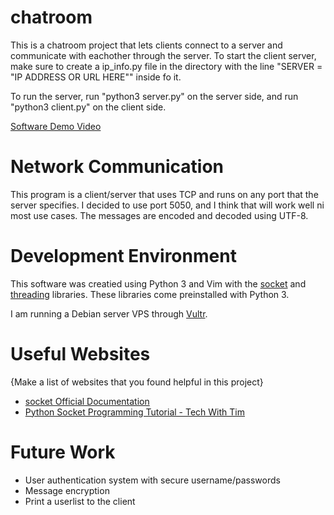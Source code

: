 # chatroom

This is a chatroom project that lets clients connect to a server and communicate with eachother through the server. To start the client server, make sure to create a ip_info.py file in the directory with the line "SERVER = "IP ADDRESS OR URL HERE"" inside fo it. 

To run the server, run "python3 server.py" on the server side, and run "python3 client.py" on the client side.


[Software Demo Video](https://youtu.be/vdlf2p6fi1g)

# Network Communication

This program is a client/server that uses TCP and runs on any port that the server specifies. I decided to use port 5050, and I think that will work well ni most use cases. The messages are encoded and decoded using UTF-8.

# Development Environment

This software was creatied using Python 3 and Vim with the [socket](https://docs.python.org/3/library/socket.html) and [threading](https://docs.python.org/3/library/threading.html) libraries. These libraries come preinstalled with Python 3.

I am running a Debian server VPS through [Vultr](https://www.vultr.com/?ref=8802157). 


# Useful Websites

{Make a list of websites that you found helpful in this project}
* [socket Official Documentation](https://docs.python.org/3/library/socket.html)
* [Python Socket Programming Tutorial - Tech With Tim](https://www.youtube.com/watch?v=3QiPPX-KeSc)

# Future Work

* User authentication system with secure username/passwords
* Message encryption
* Print a userlist to the client
